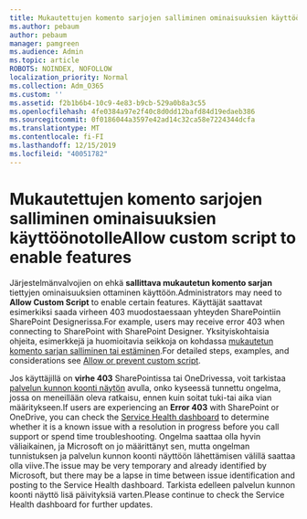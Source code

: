 ```yaml
---
title: Mukautettujen komento sarjojen salliminen ominaisuuksien käyttöönotolle
ms.author: pebaum
author: pebaum
manager: pamgreen
ms.audience: Admin
ms.topic: article
ROBOTS: NOINDEX, NOFOLLOW
localization_priority: Normal
ms.collection: Adm_O365
ms.custom: ''
ms.assetid: f2b1b6b4-10c9-4e83-b9cb-529a0b8a3c55
ms.openlocfilehash: 4fe0384a97e2f40c8d0dd12bafd84d19edaeb386
ms.sourcegitcommit: 0f0186044a3597e42ad14c32ca58e7224344dcfa
ms.translationtype: MT
ms.contentlocale: fi-FI
ms.lasthandoff: 12/15/2019
ms.locfileid: "40051782"
---
```

# <a name="allow-custom-script-to-enable-features"></a><span data-ttu-id="1d5d3-102">Mukautettujen komento sarjojen salliminen ominaisuuksien käyttöönotolle</span><span class="sxs-lookup"><span data-stu-id="1d5d3-102">Allow custom script to enable features</span></span>

<span data-ttu-id="1d5d3-103">Järjestelmänvalvojien on ehkä **sallittava mukautetun komento sarjan** tiettyjen ominaisuuksien ottaminen käyttöön.</span><span class="sxs-lookup"><span data-stu-id="1d5d3-103">Administrators may need to **Allow Custom Script** to enable certain features.</span></span> <span data-ttu-id="1d5d3-104">Käyttäjät saattavat esimerkiksi saada virheen 403 muodostaessaan yhteyden SharePointiin SharePoint Designerissa.</span><span class="sxs-lookup"><span data-stu-id="1d5d3-104">For example, users may receive error 403 when connecting to SharePoint with SharePoint Designer.</span></span> <span data-ttu-id="1d5d3-105">Yksityiskohtaisia ohjeita, esimerkkejä ja huomioitavia seikkoja on kohdassa [mukautetun komento sarjan salliminen tai estäminen](https://docs.microsoft.com/sharepoint/allow-or-prevent-custom-script).</span><span class="sxs-lookup"><span data-stu-id="1d5d3-105">For detailed steps, examples, and considerations see [Allow or prevent custom script](https://docs.microsoft.com/sharepoint/allow-or-prevent-custom-script).</span></span>

<span data-ttu-id="1d5d3-106">Jos käyttäjillä on **virhe 403** SharePointissa tai OneDrivessa, voit tarkistaa [palvelun kunnon koonti näytön](https://admin.microsoft.com/AdminPortal/Home#/servicehealth) avulla, onko kyseessä tunnettu ongelma, jossa on meneillään oleva ratkaisu, ennen kuin soitat tuki-tai aika vian määritykseen.</span><span class="sxs-lookup"><span data-stu-id="1d5d3-106">If users are experiencing an **Error 403** with SharePoint or OneDrive, you can check the [Service Health dashboard](https://admin.microsoft.com/AdminPortal/Home#/servicehealth) to determine whether it is a known issue with a resolution in progress before you call support or spend time troubleshooting.</span></span> <span data-ttu-id="1d5d3-107">Ongelma saattaa olla hyvin väliaikainen, ja Microsoft on jo määrittänyt sen, mutta ongelman tunnistuksen ja palvelun kunnon koonti näyttöön lähettämisen välillä saattaa olla viive.</span><span class="sxs-lookup"><span data-stu-id="1d5d3-107">The issue may be very temporary and already identified by Microsoft, but there may be a lapse in time between issue identification and posting to the Service Health dashboard.</span></span> <span data-ttu-id="1d5d3-108">Tarkista edelleen palvelun kunnon koonti näyttö lisä päivityksiä varten.</span><span class="sxs-lookup"><span data-stu-id="1d5d3-108">Please continue to check the Service Health dashboard for further updates.</span></span>

